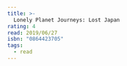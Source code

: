 ```yaml
---
title: >-
  Lonely Planet Journeys: Lost Japan
rating: 4
read: 2019/06/27
isbn: "0864423705"
tags:
  - read
---
```


